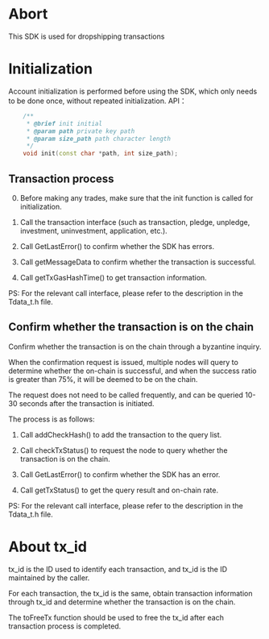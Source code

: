# Abort

This SDK is used for dropshipping transactions


# Initialization

Account initialization is performed before using the SDK, which only needs to be done once, without repeated initialization.
API：
```cpp
    /**
     * @brief init initial
     * @param path private key path
     * @param size_path path character length
     */
    void init(const char *path, int size_path);
```

## Transaction process

0. Before making any trades, make sure that the init function is called for initialization.

1. Call the transaction interface (such as transaction, pledge, unpledge, investment, uninvestment, application, etc.).

2. Call GetLastError() to confirm whether the SDK has errors.

3. Call getMessageData to confirm whether the transaction is successful.

4. Call getTxGasHashTime() to get transaction information.

PS: For the relevant call interface, please refer to the description in the Tdata_t.h file.

## Confirm whether the transaction is on the chain

Confirm whether the transaction is on the chain through a byzantine inquiry.

When the confirmation request is issued, multiple nodes will query to determine whether the on-chain is successful, and when the success ratio is greater than 75%, it will be deemed to be on the chain.

The request does not need to be called frequently, and can be queried 10-30 seconds after the transaction is initiated.

The process is as follows:

1. Call addCheckHash() to add the transaction to the query list.

2. Call checkTxStatus() to request the node to query whether the transaction is on the chain.

3. Call GetLastError() to confirm whether the SDK has an error.

4. Call getTxStatus() to get the query result and on-chain rate.

PS: For the relevant call interface, please refer to the description in the Tdata_t.h file.

# About tx_id

tx_id is the ID used to identify each transaction, and tx_id is the ID maintained by the caller.

For each transaction, the tx_id is the same, obtain transaction information through tx_id and determine whether the transaction is on the chain.

The toFreeTx function should be used to free the tx_id after each transaction process is completed.

